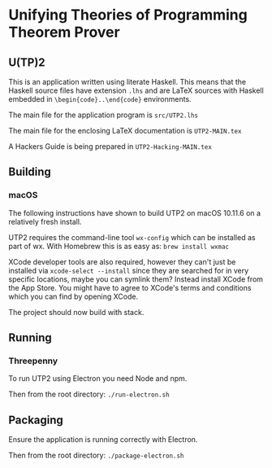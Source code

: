 # Unifying Theories of Programming Theorem Prover 

## U(TP)2

This is an application written using literate Haskell.
This means that the Haskell source files have extension `.lhs`
and are LaTeX sources with Haskell embedded in 
`\begin{code}..\end{code}` environments.

The main file for the application program is `src/UTP2.lhs`

The main file for the enclosing LaTeX documentation is `UTP2-MAIN.tex`

A Hackers Guide is being prepared in `UTP2-Hacking-MAIN.tex`

## Building

### macOS

The following instructions have shown to build UTP2 on macOS 10.11.6 on a
relatively fresh install.

UTP2 requires the command-line tool `wx-config` which can be installed as part
of wx. With Homebrew this is as easy as: `brew install wxmac`

XCode developer tools are also required, however they can't just be installed
via `xcode-select --install` since they are searched for in very specific
locations, maybe you can symlink them? Instead install XCode from the App
Store. You might have to agree to XCode's terms and conditions which you can
find by opening XCode.

The project should now build with stack.

## Running

### Threepenny

To run UTP2 using Electron you need Node and npm.

Then from the root directory: `./run-electron.sh`

## Packaging

Ensure the application is running correctly with Electron.

Then from the root directory: `./package-electron.sh`
